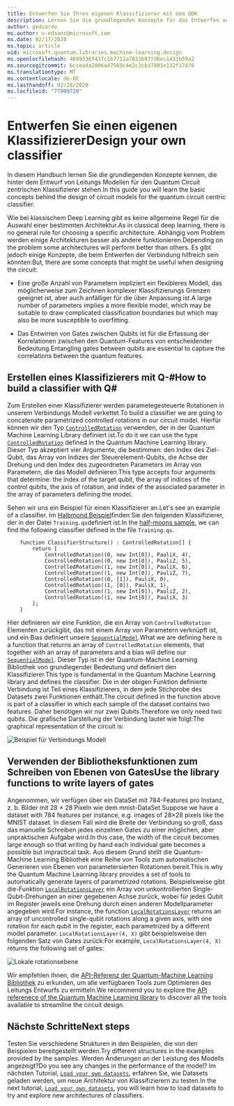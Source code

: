 ```yaml
---
title: Entwerfen Sie Ihren eigenen Klassifizierer mit dem QDK
description: Lernen Sie die grundlegenden Konzepte für das Entwerfen von Verbindungs Modellen für den Quantum Circuit zentrierten Klassifizierer kennen.
author: geduardo
ms.author: v-edsanc@microsoft.com
ms.date: 02/17/2020
ms.topic: article
uid: microsoft.quantum.libraries.machine-learning.design
ms.openlocfilehash: 4899336f437c1b7712a7831b97fd6ec1431b59a2
ms.sourcegitcommit: 6ccea4a2006a47569c4e2c2cb37001e132f17476
ms.translationtype: MT
ms.contentlocale: de-DE
ms.lasthandoff: 02/28/2020
ms.locfileid: "77909720"
---
```

# <a name="design-your-own-classifier"></a><span data-ttu-id="616bc-103">Entwerfen Sie einen eigenen Klassifizierer</span><span class="sxs-lookup"><span data-stu-id="616bc-103">Design your own classifier</span></span>

<span data-ttu-id="616bc-104">In diesem Handbuch lernen Sie die grundlegenden Konzepte kennen, die hinter dem Entwurf von Leitungs Modellen für den Quantum Circuit zentrischen Klassifizierer stehen.</span><span class="sxs-lookup"><span data-stu-id="616bc-104">In this guide you will learn the basic concepts behind the design of circuit models for the quantum circuit centric classifier.</span></span>

<span data-ttu-id="616bc-105">Wie bei klassischem Deep Learning gibt es keine allgemeine Regel für die Auswahl einer bestimmten Architektur.</span><span class="sxs-lookup"><span data-stu-id="616bc-105">As in classical deep learning, there is no general rule for choosing a specific architecture.</span></span> <span data-ttu-id="616bc-106">Abhängig vom Problem werden einige Architekturen besser als andere funktionieren.</span><span class="sxs-lookup"><span data-stu-id="616bc-106">Depending on the problem some architectures will perform better than others.</span></span> <span data-ttu-id="616bc-107">Es gibt jedoch einige Konzepte, die beim Entwerfen der Verbindung hilfreich sein könnten:</span><span class="sxs-lookup"><span data-stu-id="616bc-107">But, there are some concepts that might be useful when designing the circuit:</span></span>

- <span data-ttu-id="616bc-108">Eine große Anzahl von Parametern impliziert ein flexibleres Modell, das möglicherweise zum Zeichnen komplexer Klassifizierungs Grenzen geeignet ist, aber auch anfälliger für die über Anpassung ist.</span><span class="sxs-lookup"><span data-stu-id="616bc-108">A large number of parameters implies a more flexible model, which may be suitable to draw complicated classification boundaries but which may also be more susceptible to overfitting.</span></span>

- <span data-ttu-id="616bc-109">Das Entwirren von Gates zwischen Qubits ist für die Erfassung der Korrelationen zwischen den Quantum-Features von entscheidender Bedeutung.</span><span class="sxs-lookup"><span data-stu-id="616bc-109">Entangling gates between qubits are essential to capture the correlations between the quantum features.</span></span>

## <a name="how-to-build-a-classifier-with-q"></a><span data-ttu-id="616bc-110">Erstellen eines Klassifizierers mit Q-\#</span><span class="sxs-lookup"><span data-stu-id="616bc-110">How to build a classifier with Q\#</span></span>

<span data-ttu-id="616bc-111">Zum Erstellen einer Klassifizierer werden parametegesteuerte Rotationen in unserem Verbindungs Modell verkettet.</span><span class="sxs-lookup"><span data-stu-id="616bc-111">To build a classifier we are going to concatenate parametrized controlled rotations in our circuit model.</span></span> <span data-ttu-id="616bc-112">Hierfür können wir den Typ [`ControlledRotation`](xref:microsoft.quantum.machinelearning.controlledrotation) verwenden, der in der Quantum Machine Learning Library definiert ist.</span><span class="sxs-lookup"><span data-stu-id="616bc-112">To do it we can use the type [`ControlledRotation`](xref:microsoft.quantum.machinelearning.controlledrotation) defined in the Quantum Machine Learning library.</span></span> <span data-ttu-id="616bc-113">Dieser Typ akzeptiert vier Argumente, die bestimmen: den Index des Ziel-Qubit, das Array von Indizes der Steuerelement-Qubits, die Achse der Drehung und den Index des zugeordneten Parameters im Array von Parametern, die das Modell definieren.</span><span class="sxs-lookup"><span data-stu-id="616bc-113">This type accepts four arguments that determine: the index of the target qubit, the array of indices of the control qubits, the axis of rotation, and index of the associated parameter in the array of parameters defining the model.</span></span>

<span data-ttu-id="616bc-114">Sehen wir uns ein Beispiel für einen Klassifizierer an.</span><span class="sxs-lookup"><span data-stu-id="616bc-114">Let's see an example of a classifier.</span></span> <span data-ttu-id="616bc-115">Im [Halbmond Beispiel](https://github.com/microsoft/Quantum/tree/master/samples/machine-learning/half-moons)finden Sie den folgenden Klassifizierer, der in der Datei `Training.qs`definiert ist.</span><span class="sxs-lookup"><span data-stu-id="616bc-115">In the [half-moons sample](https://github.com/microsoft/Quantum/tree/master/samples/machine-learning/half-moons), we can find the following classifier defined in the file `Training.qs`.</span></span>

```qsharp
    function ClassifierStructure() : ControlledRotation[] {
        return [
            ControlledRotation((0, new Int[0]), PauliX, 4),
            ControlledRotation((0, new Int[0]), PauliZ, 5),
            ControlledRotation((1, new Int[0]), PauliX, 6),
            ControlledRotation((1, new Int[0]), PauliZ, 7),
            ControlledRotation((0, [1]), PauliX, 0),
            ControlledRotation((1, [0]), PauliX, 1),
            ControlledRotation((1, new Int[0]), PauliZ, 2),
            ControlledRotation((1, new Int[0]), PauliX, 3)
        ];
    }
 ```

<span data-ttu-id="616bc-116">Hier definieren wir eine Funktion, die ein Array von `ControlledRotation` Elementen zurückgibt, das mit einem Array von Parametern verknüpft ist, und ein Bias definiert unsere [`SequentialModel`](xref:microsoft.quantum.machinelearning.sequentialmodel).</span><span class="sxs-lookup"><span data-stu-id="616bc-116">What we are defining here is a function that returns an array of `ControlledRotation` elements, that together with an array of parameters and a bias will define our [`SequentialModel`](xref:microsoft.quantum.machinelearning.sequentialmodel).</span></span> <span data-ttu-id="616bc-117">Dieser Typ ist in der Quantum-Machine Learning Bibliothek von grundlegender Bedeutung und definiert den Klassifizierer.</span><span class="sxs-lookup"><span data-stu-id="616bc-117">This type is fundamental in the Quantum Machine Learning library and defines the classifier.</span></span> <span data-ttu-id="616bc-118">Die in der obigen Funktion definierte Verbindung ist Teil eines Klassifizierers, in dem jede Stichprobe des Datasets zwei Funktionen enthält.</span><span class="sxs-lookup"><span data-stu-id="616bc-118">The circuit defined in the function above is part of a classifier in which each sample of the dataset contains two features.</span></span> <span data-ttu-id="616bc-119">Daher benötigen wir nur zwei Qubits.</span><span class="sxs-lookup"><span data-stu-id="616bc-119">Therefore we only need two qubits.</span></span> <span data-ttu-id="616bc-120">Die grafische Darstellung der Verbindung lautet wie folgt:</span><span class="sxs-lookup"><span data-stu-id="616bc-120">The graphical representation of the circuit is:</span></span>

 ![Beispiel für Verbindungs Modell](~/media/circuit_model_1.PNG)

## <a name="use-the-library-functions-to-write-layers-of-gates"></a><span data-ttu-id="616bc-122">Verwenden der Bibliotheksfunktionen zum Schreiben von Ebenen von Gates</span><span class="sxs-lookup"><span data-stu-id="616bc-122">Use the library functions to write layers of gates</span></span>

<span data-ttu-id="616bc-123">Angenommen, wir verfügen über ein DataSet mit 784-Features pro Instanz, z. b. Bilder mit 28 × 28 Pixeln wie dem mnist-DataSet.</span><span class="sxs-lookup"><span data-stu-id="616bc-123">Suppose we have a dataset with 784 features per instance, e.g. images of 28×28 pixels like the MNIST dataset.</span></span> <span data-ttu-id="616bc-124">In diesem Fall wird die Breite der Verbindung so groß, dass das manuelle Schreiben jedes einzelnen Gates zu einer möglichen, aber unpraktischen Aufgabe wird.</span><span class="sxs-lookup"><span data-stu-id="616bc-124">In this case, the width of the circuit becomes large enough so that writing by hand each individual gate becomes a possible but impractical task.</span></span> <span data-ttu-id="616bc-125">Aus diesem Grund stellt die Quantum-Machine Learning Bibliothek eine Reihe von Tools zum automatischen Generieren von Ebenen von parametersierten Rotationen bereit.</span><span class="sxs-lookup"><span data-stu-id="616bc-125">This is why the Quantum Machine Learning library provides a set of tools to automatically generate layers of parametrized rotations.</span></span> <span data-ttu-id="616bc-126">Beispielsweise gibt die-Funktion [`LocalRotationsLayer`](xref:microsoft.quantum.machinelearning.localrotationslayer) ein Array von unkontrollierten Single-Qubit-Drehungen an einer gegebenen Achse zurück, wobei für jedes Qubit im Register jeweils eine Drehung durch einen anderen Modellparameter angegeben wird.</span><span class="sxs-lookup"><span data-stu-id="616bc-126">For instance, the function [`LocalRotationsLayer`](xref:microsoft.quantum.machinelearning.localrotationslayer) returns an array of uncontrolled single-qubit rotations along a given axis, with one rotation for each qubit in the register, each parametrized by a different model parameter.</span></span> <span data-ttu-id="616bc-127">`LocalRotationsLayer(4, X)` gibt beispielsweise den folgenden Satz von Gates zurück:</span><span class="sxs-lookup"><span data-stu-id="616bc-127">For example, `LocalRotationsLayer(4, X)` returns the following set of gates:</span></span>

 ![Lokale rotationsebene](~/media/local_rotations_layer.PNG)

<span data-ttu-id="616bc-129">Wir empfehlen Ihnen, die [API-Referenz der Quantum-Machine Learning Bibliothek](xref:microsoft.quantum.machinelearning) zu erkunden, um alle verfügbaren Tools zum Optimieren des Leitungs Entwurfs zu ermitteln.</span><span class="sxs-lookup"><span data-stu-id="616bc-129">We recommend you to explore the [API referenece of the Quantum Machine Learning library](xref:microsoft.quantum.machinelearning) to discover all the tools available to streamline the circuit design.</span></span>

## <a name="next-steps"></a><span data-ttu-id="616bc-130">Nächste Schritte</span><span class="sxs-lookup"><span data-stu-id="616bc-130">Next steps</span></span>

 <span data-ttu-id="616bc-131">Testen Sie verschiedene Strukturen in den Beispielen, die von den Beispielen bereitgestellt werden.</span><span class="sxs-lookup"><span data-stu-id="616bc-131">Try different structures in the examples provided by the samples.</span></span> <span data-ttu-id="616bc-132">Werden Änderungen an der Leistung des Modells angezeigt?</span><span class="sxs-lookup"><span data-stu-id="616bc-132">Do you see any changes in the performance of the model?</span></span> <span data-ttu-id="616bc-133">Im nächsten Tutorial, [`Load your own datasets`](xref:microsoft.quantum.libraries.machine-learning.load), erfahren Sie, wie Datasets geladen werden, um neue Architektur von Klassifizierern zu testen.</span><span class="sxs-lookup"><span data-stu-id="616bc-133">In the next tutorial, [`Load your own datasets`](xref:microsoft.quantum.libraries.machine-learning.load), you will learn how to load datasets to try and explore new architectures of classifiers.</span></span>
